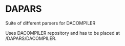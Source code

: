 # DAPARS
Suite of different parsers for DACOMPILER

Uses DACOMPILER repository and has to be placed at /DAPARS/DACOMPILER.
